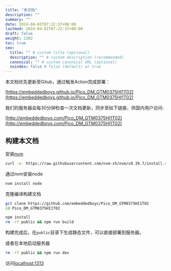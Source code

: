 ```yaml
---
title: "本文档"
description: ""
summary: ""
date: 2024-04-01T07:22:37+08:00
lastmod: 2024-04-01T07:22:37+08:00
draft: false
weight: 1202
toc: true
seo:
  title: "" # custom title (optional)
  description: "" # custom description (recommended)
  canonical: "" # custom canonical URL (optional)
  noindex: false # false (default) or true
---
```


本文档优先更新至Gitub，通过触发Action完成部署：

[https://embeddedboys.github.io/Pico_DM_GTM0375HI1T02](https://embeddedboys.github.io/Pico_DM_GTM0375HI1T02)

我们的服务器会每30分钟检查一次文档更新，同步至如下链接，供国内用户访问:

[http://embeddedboys.com/Pico_DM_GTM0375HI1T02](http://embeddedboys.com/Pico_DM_GTM0375HI1T02)

## 构建本文档

安装[nvm](https://github.com/nvm-sh/nvm)
```bash
curl -o- https://raw.githubusercontent.com/nvm-sh/nvm/v0.39.7/install.sh | bash
```

通过nvm安装node
```bash
nvm install node
```

克隆编译构建文档
```bash
git clone https://github.com/embeddedboys/Pico_DM_GTM0375HI1T02
cd Pico_DM_GTM0375HI1T02

npm install
rm -rf public && npm run build
```
构建完成后，在`public`目录下生成静态文件，可以直接部署到服务器。

或者在本地启动服务器
```bash
rm -rf public && npm run dev
```
访问[localhost:1313](localhost:1313)